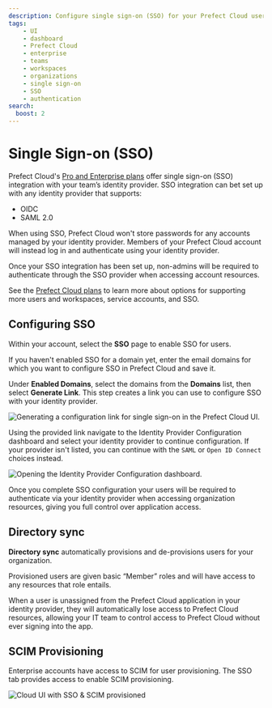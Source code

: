 ```yaml
---
description: Configure single sign-on (SSO) for your Prefect Cloud users.
tags:
    - UI
    - dashboard
    - Prefect Cloud
    - enterprise
    - teams
    - workspaces
    - organizations
    - single sign-on
    - SSO
    - authentication
search:
  boost: 2
---
```


# Single Sign-on (SSO) <span class="badge cloud"></span>  <span class="badge pro"> </span> <span class="badge enterprise"></span>

Prefect Cloud's [Pro and Enterprise plans](https://www.prefect.io/pricing) offer single sign-on (SSO) integration with your team’s identity provider.
SSO integration can bet set up with any identity provider that supports:

- OIDC
- SAML 2.0

When using SSO, Prefect Cloud won't store passwords for any accounts managed by your identity provider.
Members of your Prefect Cloud account will instead log in and authenticate using your identity provider.

Once your SSO integration has been set up, non-admins will be required to authenticate through the SSO provider when accessing account resources.

See the [Prefect Cloud plans](https://www.prefect.io/pricing) to learn more about options for supporting more users and workspaces, service accounts, and SSO.

## Configuring SSO

Within your account, select the **SSO** page to enable SSO for users.

If you haven't enabled SSO for a domain yet, enter the email domains for which you want to configure SSO in Prefect Cloud and save it.

Under **Enabled Domains**, select the domains from the **Domains** list, then select **Generate Link**. This step creates a link you can use to configure SSO with your identity provider.

![Generating a configuration link for single sign-on in the Prefect Cloud UI.](/img/ui/cloud-sso-provider.png)

Using the provided link navigate to the Identity Provider Configuration dashboard and select your identity provider to continue configuration. If your provider isn't listed, you can continue with the `SAML` or `Open ID Connect` choices instead.

![Opening the Identity Provider Configuration dashboard.](/img/ui/cloud-sso-dashboard.png)

Once you complete SSO configuration your users will be required to authenticate via your identity provider when accessing organization resources, giving you full control over application access.

## Directory sync

**Directory sync** automatically provisions and de-provisions users for your organization.

Provisioned users are given basic “Member” roles and will have access to any resources that role entails.

When a user is unassigned from the Prefect Cloud application in your identity provider, they will automatically lose access to Prefect Cloud resources, allowing your IT team to control access to Prefect Cloud without ever signing into the app.

## SCIM Provisioning

Enterprise accounts have access to SCIM for user provisioning.
The SSO tab provides access to enable SCIM provisioning.

![Cloud UI with SSO & SCIM provisioned](/img/ui/sso-scim-enabled.png)
